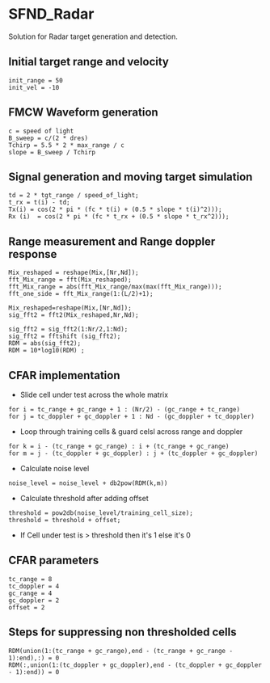 # SFND_Radar
Solution for Radar target generation and detection.

## Initial target range and velocity
```
init_range = 50
init_vel = -10
```

## FMCW Waveform generation
```
c = speed of light
B_sweep = c/(2 * dres)
Tchirp = 5.5 * 2 * max_range / c
slope = B_sweep / Tchirp
```

## Signal generation and moving target simulation
```
td = 2 * tgt_range / speed_of_light;
t_rx = t(i) - td;
Tx(i) = cos(2 * pi * (fc * t(i) + (0.5 * slope * t(i)^2)));
Rx (i)  = cos(2 * pi * (fc * t_rx + (0.5 * slope * t_rx^2)));
```

## Range measurement and Range doppler response
```
Mix_reshaped = reshape(Mix,[Nr,Nd]);
fft_Mix_range = fft(Mix_reshaped);
fft_Mix_range = abs(fft_Mix_range/max(max(fft_Mix_range)));
fft_one_side = fft_Mix_range(1:(L/2)+1);

Mix_reshaped=reshape(Mix,[Nr,Nd]);
sig_fft2 = fft2(Mix_reshaped,Nr,Nd);

sig_fft2 = sig_fft2(1:Nr/2,1:Nd);
sig_fft2 = fftshift (sig_fft2);
RDM = abs(sig_fft2);
RDM = 10*log10(RDM) ;
```

## CFAR implementation
* Slide cell under test across the whole matrix
```
for i = tc_range + gc_range + 1 : (Nr/2) - (gc_range + tc_range)
for j = tc_doppler + gc_doppler + 1 : Nd - (gc_doppler + tc_doppler)
```
* Loop through training cells & guard celsl across range and doppler
```
for k = i - (tc_range + gc_range) : i + (tc_range + gc_range)
for m = j - (tc_doppler + gc_doppler) : j + (tc_doppler + gc_doppler)
```
* Calculate noise level
```
noise_level = noise_level + db2pow(RDM(k,m))
```
* Calculate threshold after adding offset
```
threshold = pow2db(noise_level/training_cell_size);
threshold = threshold + offset;
```
* If Cell under test is > threshold then it's 1 else it's 0

## CFAR parameters
```
tc_range = 8
tc_doppler = 4
gc_range = 4
gc_doppler = 2
offset = 2
```

## Steps for suppressing non thresholded cells
```
RDM(union(1:(tc_range + gc_range),end - (tc_range + gc_range - 1):end),:) = 0
RDM(:,union(1:(tc_doppler + gc_doppler),end - (tc_doppler + gc_doppler - 1):end)) = 0
```
